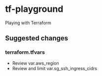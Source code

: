 # tf-playground
Playing with Terraform

## Suggested changes

### terraform.tfvars

* Review var.aws_region
* Review and limit var.sg_ssh_ingress_cidrs